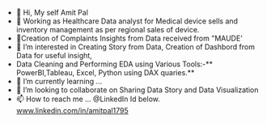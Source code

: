 - 👋 Hi, My self Amit Pal
- 🌱 Working as Healthcare Data analyst for Medical device sells and inventory management as per regional sales of device.
- 🌱Creation of Complaints Insights from Data received from "MAUDE'
- 👀 I’m interested in Creating Story from Data, Creation of Dashbord from Data for useful insight,
- Data Cleaning and Performing EDA using Various Tools:-** PowerBI,Tableau, Excel,  Python using DAX quaries.**
- 🌱 I’m currently learning ...
- 💞️ I’m looking to collaborate on Sharing Data Story and Data Visualization
- 📫 How to reach me ... @LinkedIn Id below. 
www.linkedin.com/in/amitpal1795
